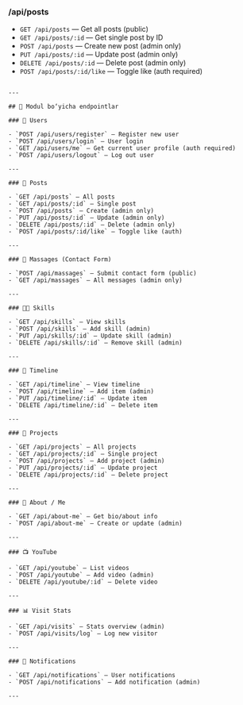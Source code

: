 ### /api/posts

- `GET /api/posts` — Get all posts (public)
- `GET /api/posts/:id` — Get single post by ID
- `POST /api/posts` — Create new post (admin only)
- `PUT /api/posts/:id` — Update post (admin only)
- `DELETE /api/posts/:id` — Delete post (admin only)
- `POST /api/posts/:id/like` — Toggle like (auth required)
```

---

## 🧩 Modul bo‘yicha endpointlar

### 👤 Users

- `POST /api/users/register` — Register new user  
- `POST /api/users/login` — User login  
- `GET /api/users/me` — Get current user profile (auth required)  
- `POST /api/users/logout` — Log out user

---

### 📝 Posts

- `GET /api/posts` — All posts  
- `GET /api/posts/:id` — Single post  
- `POST /api/posts` — Create (admin only)  
- `PUT /api/posts/:id` — Update (admin only)  
- `DELETE /api/posts/:id` — Delete (admin only)  
- `POST /api/posts/:id/like` — Toggle like (auth)

---

### 💬 Massages (Contact Form)

- `POST /api/massages` — Submit contact form (public)  
- `GET /api/massages` — All messages (admin only)

---

### 🧑‍🔬 Skills

- `GET /api/skills` — View skills  
- `POST /api/skills` — Add skill (admin)  
- `PUT /api/skills/:id` — Update skill (admin)  
- `DELETE /api/skills/:id` — Remove skill (admin)

---

### 🧭 Timeline

- `GET /api/timeline` — View timeline  
- `POST /api/timeline` — Add item (admin)  
- `PUT /api/timeline/:id` — Update item  
- `DELETE /api/timeline/:id` — Delete item

---

### 📁 Projects

- `GET /api/projects` — All projects  
- `GET /api/projects/:id` — Single project  
- `POST /api/projects` — Add project (admin)  
- `PUT /api/projects/:id` — Update project  
- `DELETE /api/projects/:id` — Delete project

---

### 📄 About / Me

- `GET /api/about-me` — Get bio/about info  
- `POST /api/about-me` — Create or update (admin)

---

### 📺 YouTube

- `GET /api/youtube` — List videos  
- `POST /api/youtube` — Add video (admin)  
- `DELETE /api/youtube/:id` — Delete video

---

### 📊 Visit Stats

- `GET /api/visits` — Stats overview (admin)  
- `POST /api/visits/log` — Log new visitor

---

### 🔔 Notifications

- `GET /api/notifications` — User notifications  
- `POST /api/notifications` — Add notification (admin)

---